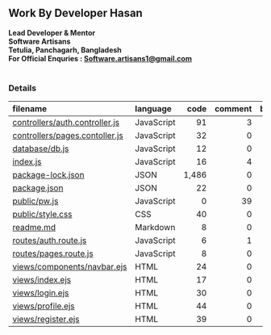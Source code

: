 ## Work By Developer Hasan
**Lead Developer & Mentor**
<br>
**Software Artisans**
<br>
**Tetulia, Panchagarh, Bangladesh**
<br>
**For Official Enquries : Software.artisans1@gmail.com**
<br>
<br>
### Details
| filename | language | code | comment | blank | total |
| :--- | :--- | ---: | ---: | ---: | ---: |
| [controllers/auth.controller.js](/controllers/auth.controller.js) | JavaScript | 91 | 3 | 10 | 104 |
| [controllers/pages.contoller.js](/controllers/pages.contoller.js) | JavaScript | 32 | 0 | 4 | 36 |
| [database/db.js](/database/db.js) | JavaScript | 12 | 0 | 4 | 16 |
| [index.js](/index.js) | JavaScript | 16 | 4 | 8 | 28 |
| [package-lock.json](/package-lock.json) | JSON | 1,486 | 0 | 1 | 1,487 |
| [package.json](/package.json) | JSON | 22 | 0 | 1 | 23 |
| [public/pw.js](/public/pw.js) | JavaScript | 0 | 39 | 7 | 46 |
| [public/style.css](/public/style.css) | CSS | 40 | 0 | 8 | 48 |
| [readme.md](/readme.md) | Markdown | 8 | 0 | 1 | 9 |
| [routes/auth.route.js](/routes/auth.route.js) | JavaScript | 6 | 1 | 4 | 11 |
| [routes/pages.route.js](/routes/pages.route.js) | JavaScript | 8 | 0 | 5 | 13 |
| [views/components/navbar.ejs](/views/components/navbar.ejs) | HTML | 24 | 0 | 2 | 26 |
| [views/index.ejs](/views/index.ejs) | HTML | 17 | 0 | 1 | 18 |
| [views/login.ejs](/views/login.ejs) | HTML | 30 | 0 | 2 | 32 |
| [views/profile.ejs](/views/profile.ejs) | HTML | 44 | 0 | 1 | 45 |
| [views/register.ejs](/views/register.ejs) | HTML | 39 | 0 | 2 | 41 |
